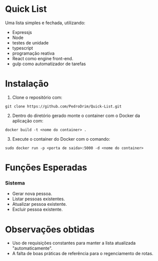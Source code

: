 # Quick List
Uma lista simples e fechada, utilizando:
* Expressjs
* Node
* testes de unidade
* typescript
* programação reativa
* React como engine front-end.
* gulp como automatizador de tarefas

# Instalação
1. Clone o repositório com: 
```
git clone https://github.com/PedroDrim/Quick-List.git
```
2. Dentro do diretório gerado monte o container com o Docker da aplicação com: 
```
docker build -t <nome do container> .
```
3. Execute o container do Docker com o comando:
```
sudo docker run -p <porta de saida>:5000 -d <nome do container>
```

# Funções Esperadas

### Sistema
* Gerar nova pessoa.
* Listar pessoas existentes.
* Atualizar pessoa existente.
* Excluir pessoa existente.

# Observações obtidas

* Uso de requisições constantes para manter a lista atualizada "automaticamente".
* A falta de boas práticas de referência para o regenciamento de rotas.